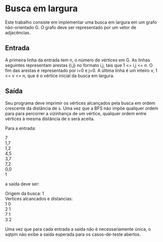 # Busca em largura

Este trabalho consiste em implementar uma busca em largura em um grafo não-orientado G. O grafo deve ser representado por um vetor de adjacências.

## Entrada

A primeira linha da entrada tem n, o número de vértices em G. As linhas seguintes representam arestas {i,j} no formato i,j, tais que 1 <= i,j <= n. O fim das arestas é representado por i=0 e j=0. A última linha é um inteiro v, 1 <= v <= n, que é o vértice inicial da busca em largura.

## Saída

Seu programa deve imprimir os vértices alcançados pela busca em ordem crescente da distância de s. Uma vez que a BFS não impõe qualquer ordem para para percorrer a vizinhança de um vértice, qualquer ordem entre vértices à mesma distância de s será aceita.

Para a entrada:

7  
1,7  
1,2  
4,5  
3,7  
7,2  
0,0  
1

a saída deve ser:

Origem da busca: 1  
Vertices alcancados e distancias:  
1 0  
2 1  
7 1  
3 2

Uma vez que para cada entrada a saída não é necessariamente única, o sqtpm não exibe a saída esperada para os casos-de-teste abertos.